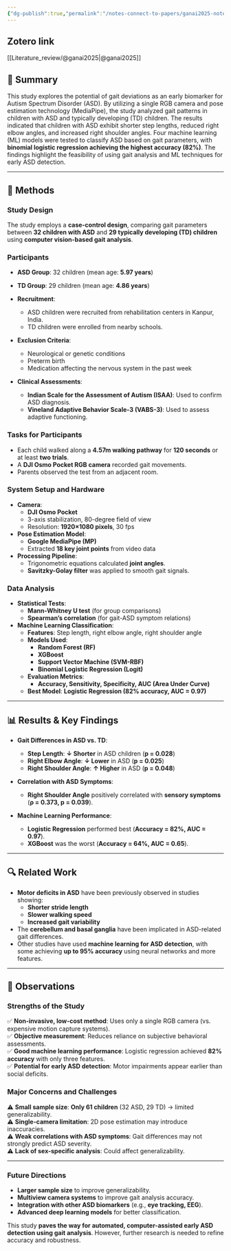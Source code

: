 ```yaml
---
{"dg-publish":true,"permalink":"/notes-connect-to-papers/ganai2025-notes/"}
---
```



## Zotero link

[[Literature_review/@ganai2025\|@ganai2025]]
## 📌 Summary

This study explores the potential of gait deviations as an early biomarker for Autism Spectrum Disorder (ASD). By utilizing a single RGB camera and pose estimation technology (MediaPipe), the study analyzed gait patterns in children with ASD and typically developing (TD) children. The results indicated that children with ASD exhibit shorter step lengths, reduced right elbow angles, and increased right shoulder angles. Four machine learning (ML) models were tested to classify ASD based on gait parameters, with **binomial logistic regression achieving the highest accuracy (82%)**. The findings highlight the feasibility of using gait analysis and ML techniques for early ASD detection.

---

## 🔬 Methods

### Study Design

The study employs a **case-control design**, comparing gait parameters between **32 children with ASD** and **29 typically developing (TD) children** using **computer vision-based gait analysis**.

### Participants

- **ASD Group**: 32 children (mean age: **5.97 years**)
    
- **TD Group**: 29 children (mean age: **4.86 years**)
    
- **Recruitment**:
    
    - ASD children were recruited from rehabilitation centers in Kanpur, India.
    - TD children were enrolled from nearby schools.
- **Exclusion Criteria**:
    
    - Neurological or genetic conditions
    - Preterm birth
    - Medication affecting the nervous system in the past week
- **Clinical Assessments**:
    
    - **Indian Scale for the Assessment of Autism (ISAA)**: Used to confirm ASD diagnosis.
    - **Vineland Adaptive Behavior Scale-3 (VABS-3)**: Used to assess adaptive functioning.

### Tasks for Participants

- Each child walked along a **4.57m walking pathway** for **120 seconds** or at least **two trials**.
- A **DJI Osmo Pocket RGB camera** recorded gait movements.
- Parents observed the test from an adjacent room.

### System Setup and Hardware

- **Camera**:
    - **DJI Osmo Pocket**
    - 3-axis stabilization, 80-degree field of view
    - Resolution: **1920×1080 pixels**, 30 fps
- **Pose Estimation Model**:
    - **Google MediaPipe (MP)**
    - Extracted **18 key joint points** from video data
- **Processing Pipeline**:
    - Trigonometric equations calculated **joint angles**.
    - **Savitzky-Golay filter** was applied to smooth gait signals.

### Data Analysis

- **Statistical Tests**:
    - **Mann-Whitney U test** (for group comparisons)
    - **Spearman’s correlation** (for gait-ASD symptom relations)
- **Machine Learning Classification**:
    - **Features**: Step length, right elbow angle, right shoulder angle
    - **Models Used**:
        - **Random Forest (RF)**
        - **XGBoost**
        - **Support Vector Machine (SVM-RBF)**
        - **Binomial Logistic Regression (Logit)**
    - **Evaluation Metrics**:
        - **Accuracy, Sensitivity, Specificity, AUC (Area Under Curve)**
    - **Best Model**: **Logistic Regression (82% accuracy, AUC = 0.97)**

---

## 📊 Results & Key Findings

- **Gait Differences in ASD vs. TD**:
    
    - **Step Length**: **↓ Shorter** in ASD children (**p = 0.028**)
    - **Right Elbow Angle**: **↓ Lower** in ASD (**p = 0.025**)
    - **Right Shoulder Angle**: **↑ Higher** in ASD (**p = 0.048**)
- **Correlation with ASD Symptoms**:
    
    - **Right Shoulder Angle** positively correlated with **sensory symptoms** (**ρ = 0.373, p = 0.039**).
- **Machine Learning Performance**:
    
    - **Logistic Regression** performed best (**Accuracy = 82%, AUC = 0.97**).
    - **XGBoost** was the worst (**Accuracy = 64%, AUC = 0.65**).

---

## 🔍 Related Work

- **Motor deficits in ASD** have been previously observed in studies showing:
    - **Shorter stride length**
    - **Slower walking speed**
    - **Increased gait variability**
- The **cerebellum and basal ganglia** have been implicated in ASD-related gait differences.
- Other studies have used **machine learning for ASD detection**, with some achieving **up to 95% accuracy** using neural networks and more features.

---

## 📝 Observations

### Strengths of the Study

✅ **Non-invasive, low-cost method**: Uses only a single RGB camera (vs. expensive motion capture systems).  
✅ **Objective measurement**: Reduces reliance on subjective behavioral assessments.  
✅ **Good machine learning performance**: Logistic regression achieved **82% accuracy** with only three features.  
✅ **Potential for early ASD detection**: Motor impairments appear earlier than social deficits.

### Major Concerns and Challenges

⚠ **Small sample size**: **Only 61 children** (32 ASD, 29 TD) → limited generalizability.  
⚠ **Single-camera limitation**: 2D pose estimation may introduce inaccuracies.  
⚠ **Weak correlations with ASD symptoms**: Gait differences may not strongly predict ASD severity.  
⚠ **Lack of sex-specific analysis**: Could affect generalizability.

---

### Future Directions

- **Larger sample size** to improve generalizability.
- **Multiview camera systems** to improve gait analysis accuracy.
- **Integration with other ASD biomarkers** (e.g., **eye tracking, EEG**).
- **Advanced deep learning models** for better classification.

This study **paves the way for automated, computer-assisted early ASD detection using gait analysis**. However, further research is needed to refine accuracy and robustness.